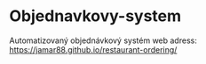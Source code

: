 # Objednavkovy-system
Automatizovaný objednávkový systém
web adress: https://jamar88.github.io/restaurant-ordering/
